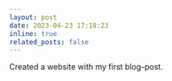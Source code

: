 ```yaml
---
layout: post
date: 2023-04-23 17:18:23
inline: true
related_posts: false
---
```


Created a website with my first blog-post.
